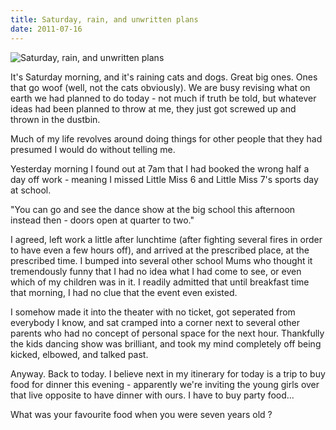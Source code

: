 ```yaml
---
title: Saturday, rain, and unwritten plans
date: 2011-07-16
---
```


![Saturday, rain, and unwritten plans](https://source.unsplash.com/gp8BLyaTaA0/1600x900)

It's Saturday morning, and it's raining cats and dogs. Great big ones. Ones that go woof (well, not the cats obviously). We are busy revising what on earth we had planned to do today - not much if truth be told, but whatever ideas had been planned to throw at me, they just got screwed up and thrown in the dustbin.

Much of my life revolves around doing things for other people that they had presumed I would do without telling me.

Yesterday morning I found out at 7am that I had booked the wrong half a day off work - meaning I missed Little Miss 6 and Little Miss 7's sports day at school.

"You can go and see the dance show at the big school this afternoon instead then - doors open at quarter to two."

I agreed, left work a little after lunchtime (after fighting several fires in order to have even a few hours off), and arrived at the prescribed place, at the prescribed time. I bumped into several other school Mums who thought it tremendously funny that I had no idea what I had come to see, or even which of my children was in it. I readily admitted that until breakfast time that morning, I had no clue that the event even existed.

I somehow made it into the theater with no ticket, got seperated from everybody I know, and sat cramped into a corner next to several other parents who had no concept of personal space for the next hour. Thankfully the kids dancing show was brilliant, and took my mind completely off being kicked, elbowed, and talked past.

Anyway. Back to today. I believe next in my itinerary for today is a trip to buy food for dinner this evening - apparently we're inviting the young girls over that live opposite to have dinner with ours. I have to buy party food...

What was your favourite food when you were seven years old ?